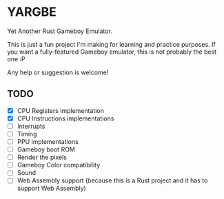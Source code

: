 # YARGBE
Yet Another Rust Gameboy Emulator.

This is just a fun project I'm making for learning and practice purposes. If you want a fully-featured Gameboy emulator, this is not probably the best one :P

Any help or suggestion is welcome!

## TODO
- [x] CPU Registers implementation
- [x] CPU Instructions implementations
- [ ] Interrupts
- [ ] Timing
- [ ] PPU implementations
- [ ] Gameboy boot ROM
- [ ] Render the pixels
- [ ] Gameboy Color compatibility
- [ ] Sound
- [ ] Web Assembly support (because this is a Rust project and it has to support Web Assembly)
